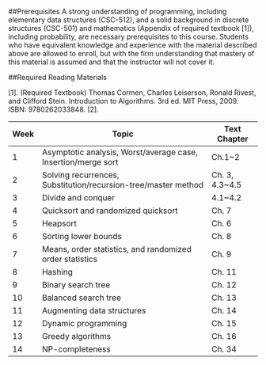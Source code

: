 ##Prerequisites 
A strong understanding of programming, including elementary data structures (CSC-512), and a solid background in discrete structures (CSC-501) and mathematics (Appendix of required textbook [1]), including probability, are necessary prerequisites to this course. Students who have equivalent knowledge and experience with the material described above are allowed to enroll, but with the firm understanding that mastery of this material is assumed and that the instructor will not cover it.

##Required Reading Materials

[1]. (Required Textbook) Thomas Cormen, Charles Leiserson, Ronald Rivest, and Clifford Stein. Introduction to Algorithms. 3rd ed. MIT Press, 2009. ISBN: 9780262033848.
[2]. 

|Week| Topic | Text Chapter|
|------|-------|--------|
|1|	Asymptotic analysis, Worst/average case, Insertion/merge sort	|Ch.1~2|
|2|Solving recurrences, Substitution/recursion-tree/master method|Ch. 3, 4.3~4.5|
|3|Divide and conquer|4.1~4.2|
|4|Quicksort and randomized quicksort	|Ch. 7|
|5|Heapsort|Ch. 6|
|6|Sorting lower bounds|Ch. 8|
|7|Means, order statistics, and randomized order statistics|Ch. 9|
|8|Hashing|Ch. 11|
|9|Binary search tree |Ch. 12|
|10|Balanced search tree	|Ch. 13|
|11|Augmenting data structures	|Ch. 14|
|12|Dynamic programming	|Ch. 15|
|13|Greedy algorithms	|Ch. 16|
|14|NP-completeness	|Ch. 34|


